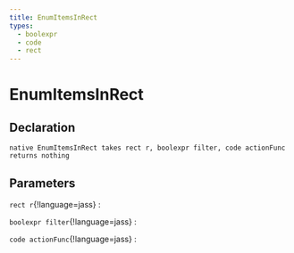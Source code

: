 ```yaml
---
title: EnumItemsInRect
types:
  - boolexpr
  - code
  - rect
---
```


# EnumItemsInRect

## Declaration

```jass
native EnumItemsInRect takes rect r, boolexpr filter, code actionFunc returns nothing
```

## Parameters
`rect r`{!language=jass}
: 

`boolexpr filter`{!language=jass}
: 

`code actionFunc`{!language=jass}
: 
